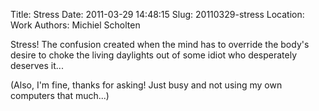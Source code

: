 Title: Stress
Date: 2011-03-29 14:48:15
Slug: 20110329-stress
Location: Work
Authors: Michiel Scholten

<p>Stress! The confusion created when the mind has to override the body's desire to choke the living daylights out of some idiot who desperately deserves it...</p>

<p>(Also, I'm fine, thanks for asking! Just busy and not using my own computers that much...)</p>